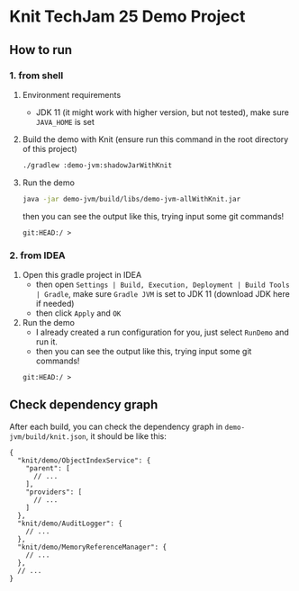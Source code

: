 # Knit TechJam 25 Demo Project

## How to run

### 1. from shell

1. Environment requirements
    - JDK 11 (it might work with higher version, but not tested), make sure `JAVA_HOME` is set

2. Build the demo with Knit (ensure run this command in the root directory of this project)
   ```bash
   ./gradlew :demo-jvm:shadowJarWithKnit
   ```

3. Run the demo
   ```bash
   java -jar demo-jvm/build/libs/demo-jvm-allWithKnit.jar
   ```
   then you can see the output like this, trying input some git commands!
   ```
   git:HEAD:/ > 
   ```

### 2. from IDEA

1. Open this gradle project in IDEA
   - then open `Settings | Build, Execution, Deployment | Build Tools | Gradle`, make sure `Gradle JVM` is set to JDK
     11 (download JDK here if needed)
   - then click `Apply` and `OK`
2. Run the demo
   - I already created a run configuration for you, just select `RunDemo` and run it.
   - then you can see the output like this, trying input some git commands!
   ```
   git:HEAD:/ > 
   ```

## Check dependency graph

After each build, you can check the dependency graph in `demo-jvm/build/knit.json`, it should be like this:

```json5
{
  "knit/demo/ObjectIndexService": {
    "parent": [
      // ...
    ],
    "providers": [
      // ...
    ]
  },
  "knit/demo/AuditLogger": {
    // ...
  },
  "knit/demo/MemoryReferenceManager": {
    // ...
  },
  // ...
}
```
